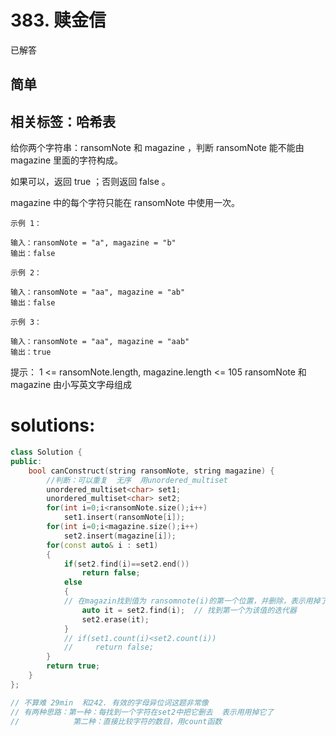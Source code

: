 # 383. 赎金信
已解答
## 简单
## 相关标签：哈希表
给你两个字符串：ransomNote 和 magazine ，判断 ransomNote 能不能由 magazine 里面的字符构成。

如果可以，返回 true ；否则返回 false 。

magazine 中的每个字符只能在 ransomNote 中使用一次。

 
```
示例 1：

输入：ransomNote = "a", magazine = "b"
输出：false
```
```
示例 2：

输入：ransomNote = "aa", magazine = "ab"
输出：false
```
```
示例 3：

输入：ransomNote = "aa", magazine = "aab"
输出：true
 ```
提示：
1 <= ransomNote.length, magazine.length <= 105
ransomNote 和 magazine 由小写英文字母组成

# solutions:
```cpp
class Solution {
public:
    bool canConstruct(string ransomNote, string magazine) {
        //判断：可以重复  无序  用unordered_multiset
        unordered_multiset<char> set1;
        unordered_multiset<char> set2;
        for(int i=0;i<ransomNote.size();i++)
            set1.insert(ransomNote[i]);
        for(int i=0;i<magazine.size();i++)
            set2.insert(magazine[i]);
        for(const auto& i : set1)
        {
            if(set2.find(i)==set2.end())
                return false;
            else 
            {
            // 在magazin找到值为 ransomnote(i)的第一个位置，并删除，表示用掉了这一个值
                auto it = set2.find(i);  // 找到第一个为该值的迭代器
                set2.erase(it);
            }
            // if(set1.count(i)<set2.count(i))   
            //     return false; 
        }
        return true;
    }
};

// 不算难 29min  和242. 有效的字母异位词这题非常像
// 有两种思路：第一种：每找到一个字符在set2中把它删去  表示用用掉它了
//            第二种：直接比较字符的数目，用count函数

```
